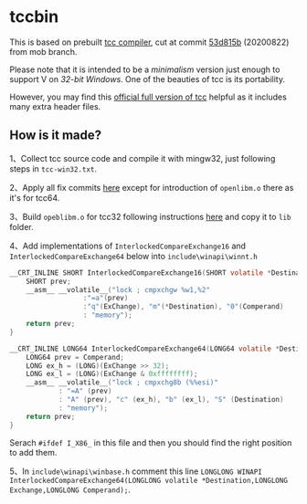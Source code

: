 # tccbin

This is based on prebuilt [tcc compiler](https://repo.or.cz/tinycc.git), cut at commit [53d815b](https://repo.or.cz/tinycc.git/commit/53d815b8a0364a85b66c3b37884fca087b923267) (20200822) from mob branch. 

Please note that it is intended to be a *minimalism* version just enough to support V on *32-bit Windows*. One of the beauties of tcc is its portability. 

However, you may find this [official full version of tcc](http://download.savannah.gnu.org/releases/tinycc/winapi-full-for-0.9.27.zip) helpful as it includes many extra header files.

## How is it made?

1、Collect tcc source code and compile it with mingw32, just following steps in `tcc-win32.txt`.

2、Apply all fix commits [here](https://github.com/vlang/tccbin_win/commits/master) except for introduction of `openlibm.o` there as it's for tcc64.

3、Build `opeblibm.o` for tcc32 following instructions [here](https://github.com/spaceface777/openlibm-tcc) and copy it to `lib` folder.

4、Add implementations of `InterlockedCompareExchange16` and `InterlockedCompareExchange64` below into `include\winapi\winnt.h`

```C
__CRT_INLINE SHORT InterlockedCompareExchange16(SHORT volatile *Destination,SHORT ExChange,SHORT Comperand) {
	SHORT prev;
	__asm__ __volatile__("lock ; cmpxchgw %w1,%2"
	              :"=a"(prev)
	              :"q"(ExChange), "m"(*Destination), "0"(Comperand)
	              : "memory");
	return prev;
}

__CRT_INLINE LONG64 InterlockedCompareExchange64(LONG64 volatile *Destination,LONG64 ExChange,LONG64 Comperand) {
	LONG64 prev = Comperand;
	LONG ex_h = (LONG)(ExChange >> 32);
	LONG ex_l = (LONG)(ExChange & 0xffffffff);
	__asm__ __volatile__("lock ; cmpxchg8b (%%esi)"
			: "=A" (prev)
			: "A" (prev), "c" (ex_h), "b" (ex_l), "S" (Destination)
			: "memory");
	return prev;
}
```

Serach `#ifdef I_X86_` in this file and then you should find the right position to add them.

5、In `include\winapi\winbase.h` comment this line `LONGLONG WINAPI InterlockedCompareExchange64(LONGLONG volatile *Destination,LONGLONG Exchange,LONGLONG Comperand);`.
